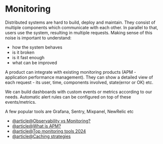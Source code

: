 # Monitoring

Distributed systems are hard to build, deploy and maintain. They consist of multiple components which communicate with each other. In parallel to that, users use the system, resulting in multiple requests. Making sense of this noise is important to understand:
- how the system behaves
- is it broken
- is it fast enough
- what can be improved

A product can integrate with existing monitoring products (APM - application performance management). They can show a detailed view of each request - its user, time, components involved, state(error or OK) etc. 

We can build dashboards with custom events or metrics according to our needs. Automatic alert rules can be configured on top of these events/metrics.

A few popular tools are Grafana, Sentry, Mixpanel, NewRelic etc

- [@article@Observability vs Monitoring?](https://www.dynatrace.com/news/blog/observability-vs-monitoring/)
- [@article@What is APM?](https://www.sumologic.com/blog/the-role-of-apm-and-distributed-tracing-in-observability/)
- [@article@Top monitoring tools 2024](https://thectoclub.com/tools/best-application-monitoring-software/)
- [@article@Caching strategies](https://medium.com/@genchilu/cache-strategy-in-backend-d0baaacd2d79)
